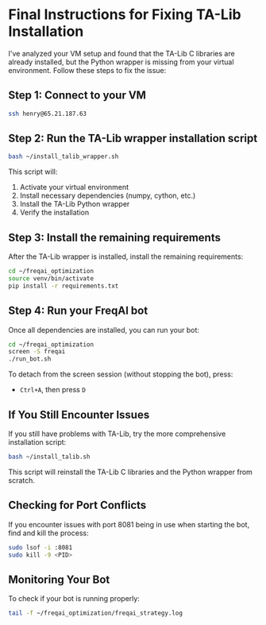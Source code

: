 # Final Instructions for Fixing TA-Lib Installation

I've analyzed your VM setup and found that the TA-Lib C libraries are already installed, but the Python wrapper is missing from your virtual environment. Follow these steps to fix the issue:

## Step 1: Connect to your VM

```bash
ssh henry@65.21.187.63
```

## Step 2: Run the TA-Lib wrapper installation script

```bash
bash ~/install_talib_wrapper.sh
```

This script will:
1. Activate your virtual environment
2. Install necessary dependencies (numpy, cython, etc.)
3. Install the TA-Lib Python wrapper
4. Verify the installation

## Step 3: Install the remaining requirements

After the TA-Lib wrapper is installed, install the remaining requirements:

```bash
cd ~/freqai_optimization
source venv/bin/activate
pip install -r requirements.txt
```

## Step 4: Run your FreqAI bot

Once all dependencies are installed, you can run your bot:

```bash
cd ~/freqai_optimization
screen -S freqai
./run_bot.sh
```

To detach from the screen session (without stopping the bot), press:
- `Ctrl+A`, then press `D`

## If You Still Encounter Issues

If you still have problems with TA-Lib, try the more comprehensive installation script:

```bash
bash ~/install_talib.sh
```

This script will reinstall the TA-Lib C libraries and the Python wrapper from scratch.

## Checking for Port Conflicts

If you encounter issues with port 8081 being in use when starting the bot, find and kill the process:

```bash
sudo lsof -i :8081
sudo kill -9 <PID>
```

## Monitoring Your Bot

To check if your bot is running properly:

```bash
tail -f ~/freqai_optimization/freqai_strategy.log
``` 